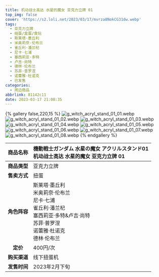 ```yaml
---
title: 机动战士高达 水星的魔女 亚克力立牌 01
top_img: false
cover: 'https://s2.loli.net/2023/03/17/mvrza8NokCG31dw.webp'
tags:
  - 亚克力立牌
  - 扭蛋/盒蛋/食玩
  - 斯莱塔·墨丘利
  - 米奥莉奈·伦布兰
  - 雀丘利·潘兰杞
  - 尼卡·七浦
  - 塞西莉亚·多特
  - 卢吉·尚特
  - 德林·伦布兰
  - 苏菲·普罗涅
  - 诺蕾雅·杜诺克
  - 已发售
categories:
  - 周边商品
abbrlink: 81142c11
date: 2023-03-17 21:08:35
---
```


{% gallery false,220,15 %}
![g_witch_acryl_stand_01_01.webp](https://s2.loli.net/2023/03/17/Ouy39hXCFH8gEPr.webp)
![g_witch_acryl_stand_01_02.webp](https://s2.loli.net/2023/03/17/CkGA15xaQgjTRcw.webp)
![g_witch_acryl_stand_01_03.webp](https://s2.loli.net/2023/03/17/Nih7sLApeaqKgWB.webp)
![g_witch_acryl_stand_01_04.webp](https://s2.loli.net/2023/03/17/i7XKpuHyOxmQaTk.webp)
![g_witch_acryl_stand_01_05.webp](https://s2.loli.net/2023/03/17/C5rgaDdob34BMFN.webp)
![g_witch_acryl_stand_01_06.webp](https://s2.loli.net/2023/03/17/vQiP3AdNgBpr1Oj.webp)
![g_witch_acryl_stand_01_07.webp](https://s2.loli.net/2023/03/17/Z5emlPWiybT6Etj.webp)
![g_witch_acryl_stand_01_08.webp](https://s2.loli.net/2023/03/17/92YyGklUAoEFpt7.webp)
{% endgallery %}

| **商品名称** | 機動戦士ガンダム 水星の魔女 アクリルスタンド01<br>机动战士高达 水星的魔女 亚克力立牌 01 |
|:---:|:---|
| **商品类型** | 亚克力立牌 |
| **售卖方式** | 扭蛋 |
| **角色阵容** | 斯莱塔·墨丘利<br>米奥莉奈·伦布兰<br>尼卡·七浦<br>雀丘利·潘兰杞<br>塞西莉亚·多特&卢吉·尚特<br>苏菲·普罗涅<br>诺蕾雅·杜诺克<br>德林·伦布兰 |
| **定价** | 400円/次 |
| **购买渠道** | 线下扭蛋机 |
| **发售时间** | 2023年2月下旬 |